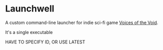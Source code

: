 # Launchwell
A custom command-line launcher for indie sci-fi game [Voices of the Void](https://mrdrnose.itch.io/votv).

It's a single executable



HAVE TO SPECIFY ID, OR USE LATEST